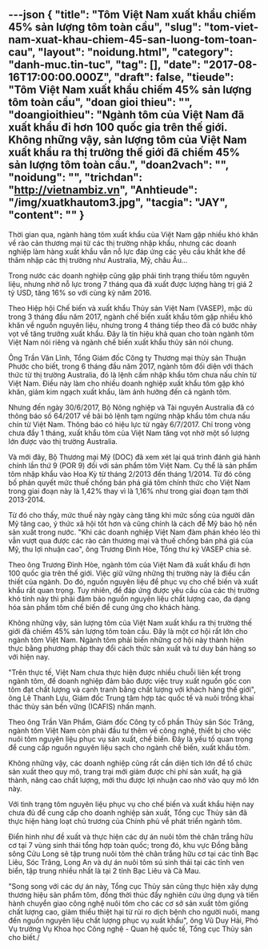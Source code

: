 ---json
{
    "title": "Tôm Việt Nam xuất khẩu chiếm 45% sản lượng tôm toàn cầu",
    "slug": "tom-viet-nam-xuat-khau-chiem-45-san-luong-tom-toan-cau",
    "layout": "noidung.html",
    "category": "danh-muc.tin-tuc",
    "tag": [],
    "date": "2017-08-16T17:00:00.000Z",
    "draft": false,
    "tieude": "Tôm Việt Nam xuất khẩu chiếm 45% sản lượng tôm toàn cầu",
    "doan gioi thieu": "",
    "doangioithieu": "Ngành tôm của Việt Nam đã xuất khẩu đi hơn 100 quốc gia trên thế giới. Không những vậy, sản lượng tôm của Việt Nam xuất khẩu ra thị trường thế giới đã chiếm 45% sản lượng tôm toàn cầu.",
    "doan2vach": "",
    "noidung": "",
    "trichdan": "http://vietnambiz.vn",
    "Anhtieude": "/img/xuatkhautom3.jpg",
    "tacgia": "JAY",
    "__content__": ""
}
---
<p><span style="font-size:14px">Thời gian qua, ng&agrave;nh h&agrave;ng t&ocirc;m xuất khẩu của Việt Nam gặp nhiều kh&oacute; khăn về r&agrave;o cản thương mại từ c&aacute;c thị trường nhập khẩu, nhưng c&aacute;c doanh nghiệp l&agrave;m h&agrave;ng xuất khẩu vẫn nỗ lực đ&aacute;p ứng c&aacute;c y&ecirc;u cầu khắt khe để th&acirc;m nhập c&aacute;c thị trường như Australia, Mỹ, ch&acirc;u &Acirc;u&hellip;</span></p>

<p><span style="font-size:14px">Trong nước c&aacute;c doanh nghiệp cũng gặp phải t&igrave;nh trạng thiếu t&ocirc;m nguy&ecirc;n liệu, nhưng nhờ nỗ lực trong 7 th&aacute;ng qua đ&atilde; xuất được lượng h&agrave;ng trị gi&aacute; 2 tỷ USD, tăng 16% so với c&ugrave;ng kỳ năm 2016.</span></p>

<p><span style="font-size:14px">Theo Hiệp hội Chế biến v&agrave; xuất khẩu Thủy sản Việt Nam (VASEP), mặc d&ugrave; trong 3 th&aacute;ng đầu năm 2017, ng&agrave;nh chế biến xuất khẩu t&ocirc;m gặp nhiều kh&oacute; khăn về nguồn nguy&ecirc;n liệu, nhưng trong 4 th&aacute;ng tiếp theo đ&atilde; c&oacute; bước nhảy vọt về tăng trưởng xuất khẩu. Đ&acirc;y l&agrave; t&iacute;n hiệu khả quan cho to&agrave;n ng&agrave;nh t&ocirc;m Việt Nam n&oacute;i ri&ecirc;ng v&agrave; ng&agrave;nh chế biến xuất khẩu thủy sản n&oacute;i chung.</span></p>

<p><span style="font-size:14px">&Ocirc;ng Trần Văn Lĩnh, Tổng Gi&aacute;m đốc C&ocirc;ng ty Thương mại thủy sản Thuận Phước cho biết, trong 6 th&aacute;ng đầu năm 2017, ng&agrave;nh t&ocirc;m đối diện với th&aacute;ch thức từ thị trường Australia, đ&oacute; l&agrave; lệnh cấm nhập khẩu t&ocirc;m chưa nấu ch&iacute;n từ Việt Nam. Điều n&agrave;y l&agrave;m cho nhiều doanh nghiệp xuất khẩu t&ocirc;m gặp kh&oacute; khăn, giảm kim ngạch xuất khẩu, l&agrave;m ảnh hưởng đến cả ng&agrave;nh t&ocirc;m.</span></p>

<p><span style="font-size:14px">Nhưng đến ng&agrave;y 30/6/2017, Bộ N&ocirc;ng nghiệp v&agrave; T&agrave;i nguy&ecirc;n Australia đ&atilde; c&oacute; th&ocirc;ng b&aacute;o số 64/2017 về b&atilde;i bỏ lệnh tạm ngừng nhập khẩu t&ocirc;m chưa nấu ch&iacute;n từ Việt Nam. Th&ocirc;ng b&aacute;o c&oacute; hiệu lực từ ng&agrave;y 6/7/2017. Chỉ trong v&ograve;ng chưa đầy 1 th&aacute;ng, xuất khẩu t&ocirc;m của Việt Nam tăng vọt nhờ một số lượng lớn được v&agrave;o thị trường Australia.</span></p>

<p><span style="font-size:14px">V&agrave; mới đ&acirc;y, Bộ Thương mại Mỹ (DOC) đ&atilde; xem x&eacute;t lại qu&aacute; tr&igrave;nh đ&aacute;nh gi&aacute; h&agrave;nh ch&iacute;nh lần thứ 9 (POR 9) đối với sản phẩm t&ocirc;m Việt Nam. Cụ thể l&agrave; sản phẩm t&ocirc;m nhập khẩu v&agrave;o Hoa Kỳ từ th&aacute;ng 2/2013 đến th&aacute;ng 1/2014. Từ đ&oacute; c&ocirc;ng bố ph&aacute;n quyết mức thuế chống b&aacute;n ph&aacute; gi&aacute; t&ocirc;m ch&iacute;nh thức cho Việt Nam trong giai đoạn n&agrave;y l&agrave; 1,42% thay v&igrave; l&agrave; 1,16% như trong giai đoạn tạm thời 2013-2014.</span></p>

<p><span style="font-size:14px">Từ đ&oacute; cho thấy, mức thuế n&agrave;y ng&agrave;y c&agrave;ng tăng khi mức sống của người d&acirc;n Mỹ tăng cao, &yacute; thức x&atilde; hội tốt hơn v&agrave; cũng ch&iacute;nh l&agrave; c&aacute;ch để Mỹ bảo hộ nền sản xuất trong nước. &quot;Khi c&aacute;c doanh nghiệp Việt Nam đ&agrave;m ph&aacute;n kh&eacute;o l&eacute;o th&igrave; vẫn vượt qua được c&aacute;c r&agrave;o cản thương mại v&agrave; thuế chống b&aacute;n ph&aacute; gi&aacute; của Mỹ, thu lợi nhuận cao&quot;, &ocirc;ng Trương Đ&igrave;nh H&ograve;e, Tổng thư k&yacute; VASEP chia sẻ.</span></p>

<p><span style="font-size:14px">Theo &ocirc;ng Trương Đ&igrave;nh H&ograve;e, ng&agrave;nh t&ocirc;m của Việt Nam đ&atilde; xuất khẩu đi hơn 100 quốc gia tr&ecirc;n thế giới. Việc giữ vững những thị trường n&agrave;y l&agrave; điều cần thiết của ng&agrave;nh. Do đ&oacute;, nguồn nguy&ecirc;n liệu để phục vụ cho chế biến v&agrave; xuất khẩu rất quan trọng. Tuy nhi&ecirc;n, để đ&aacute;p ứng được y&ecirc;u cầu của c&aacute;c thị trường kh&oacute; t&iacute;nh n&agrave;y th&igrave; phải đảm bảo nguồn nguy&ecirc;n liệu chất lượng cao, đa dạng h&oacute;a sản phẩm t&ocirc;m chế biến để cung ứng cho kh&aacute;ch h&agrave;ng.</span></p>

<p><span style="font-size:14px">Kh&ocirc;ng những vậy, sản lượng t&ocirc;m của Việt Nam xuất khẩu ra thị trường thế giới đ&atilde; chiếm 45% sản lượng t&ocirc;m to&agrave;n cầu. Đ&acirc;y l&agrave; một cơ hội rất lớn cho ng&agrave;nh t&ocirc;m Việt Nam. Ng&agrave;nh t&ocirc;m phải biến những cơ hội n&agrave;y th&agrave;nh hiện thực bằng phương ph&aacute;p thay đổi c&aacute;ch thức sản xuất v&agrave; tư duy b&aacute;n h&agrave;ng so với hiện nay.</span></p>

<p><span style="font-size:14px">&quot;Tr&ecirc;n thực tế, Việt Nam chưa thực hiện được nhiều chuỗi li&ecirc;n kết trong ng&agrave;nh t&ocirc;m, để doanh nghiệp đảm bảo được việc truy xuất nguồn gốc con t&ocirc;m đạt chất lượng v&agrave; cạnh tranh bằng chất lượng với kh&aacute;ch h&agrave;ng thế giới&quot;, &ocirc;ng L&ecirc; Thanh Lựu, Gi&aacute;m đốc Trung t&acirc;m hợp t&aacute;c quốc tế v&agrave; nu&ocirc;i trồng khai th&aacute;c thủy sản bến vững (ICAFIS) nhấn mạnh.</span></p>

<p><span style="font-size:14px">Theo &ocirc;ng Trần Văn Phẩm, Gi&aacute;m đốc C&ocirc;ng ty cổ phần Thủy sản S&oacute;c Trăng, ng&agrave;nh t&ocirc;m Việt Nam c&ograve;n phải đầu tư th&ecirc;m về c&ocirc;ng nghệ, thiết bị cho việc nu&ocirc;i t&ocirc;m nguy&ecirc;n liệu phục vụ sản xuất, chế biến. Đ&acirc;y l&agrave; yếu tố quan trọng để cung cấp nguồn nguy&ecirc;n liệu sạch cho ng&agrave;nh chế biến, xuất khẩu t&ocirc;m.</span></p>

<p><span style="font-size:14px">Kh&ocirc;ng những vậy, c&aacute;c doanh nghiệp cũng rất cần diện t&iacute;ch lớn để tổ chức sản xuất theo quy m&ocirc;, trang trại mới giảm được chi ph&iacute; sản xuất, hạ gi&aacute; th&agrave;nh, n&acirc;ng cao chất lượng, mới thu được lợi nhuận cao nhờ v&agrave;o quy m&ocirc; lớn n&agrave;y.</span></p>

<p><span style="font-size:14px">Với t&igrave;nh trạng t&ocirc;m nguy&ecirc;n liệu phục vụ cho chế biến v&agrave; xuất khẩu hiện nay chưa đủ để cung cấp cho doanh nghiệp sản xuất, Tổng cục Thủy sản đ&atilde; thực hiện h&agrave;ng loạt chủ trương của Ch&iacute;nh phủ về ph&aacute;t triển ng&agrave;nh t&ocirc;m.</span></p>

<p><span style="font-size:14px">Điển h&igrave;nh như đề xuất v&agrave; thực hiện c&aacute;c dự &aacute;n nu&ocirc;i t&ocirc;m thẻ ch&acirc;n trắng hữu cơ tại 7 v&ugrave;ng sinh th&aacute;i tổng hợp to&agrave;n quốc; trong đ&oacute;, khu vực Đồng bằng s&ocirc;ng Cửu Long sẽ tập trung nu&ocirc;i t&ocirc;m thẻ ch&acirc;n trắng hữu cơ tại c&aacute;c tỉnh Bạc Li&ecirc;u, S&oacute;c Trăng, Long An v&agrave; dự &aacute;n nu&ocirc;i t&ocirc;m s&uacute; sinh th&aacute;i tại c&aacute;c tỉnh ven biển, tập trung nhiều nhất l&agrave; tại 2 tỉnh Bạc Li&ecirc;u v&agrave; C&agrave; Mau.</span></p>

<p><span style="font-size:14px">&quot;Song song với c&aacute;c dự &aacute;n n&agrave;y, Tổng cục Thủy sản cũng thực hiện x&acirc;y dựng thương hiệu sản phẩm t&ocirc;m, đồng thời th&uacute;c đẩy nghi&ecirc;n cứu ứng dụng v&agrave; tiến h&agrave;nh chuyển giao c&ocirc;ng nghệ nu&ocirc;i t&ocirc;m cho c&aacute;c cơ sở sản xuất t&ocirc;m giống chất lượng cao, giảm thiểu thiệt hại từ rủi ro dịch bệnh cho người nu&ocirc;i, mang đến nguồn nguy&ecirc;n liệu chất lượng phục vụ xuất khẩu&quot;, &ocirc;ng Vũ Duy Hải, Ph&oacute; Vụ trưởng Vụ Khoa học C&ocirc;ng nghệ - Quan hệ quốc tế, Tổng cục Thủy sản cho biết./</span></p>